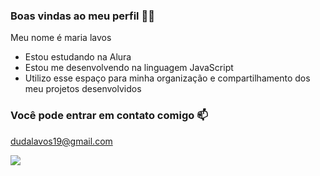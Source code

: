 ### Boas vindas ao meu perfil 💙💙

Meu nome é maria lavos

- Estou estudando na Alura
- Estou me desenvolvendo na linguagem JavaScript
- Utilizo esse espaço para minha organização e compartilhamento dos meu projetos desenvolvidos
  
### Você pode entrar em contato comigo 📫

dudalavos19@gmail.com

![](https://media.tenor.com/hCTuN6YIekoAAAAi/heart-art.gif)



